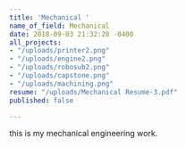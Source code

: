 ```yaml
---
title: 'Mechanical '
name_of_field: Mechanical
date: 2018-09-03 21:32:28 -0400
all_projects:
- "/uploads/printer2.png"
- "/uploads/engine2.png"
- "/uploads/robosub2.png"
- "/uploads/capstone.png"
- "/uploads/machining.png"
resume: "/uploads/Mechanical Resume-3.pdf"
published: false

---
```

this is my mechanical engineering work.